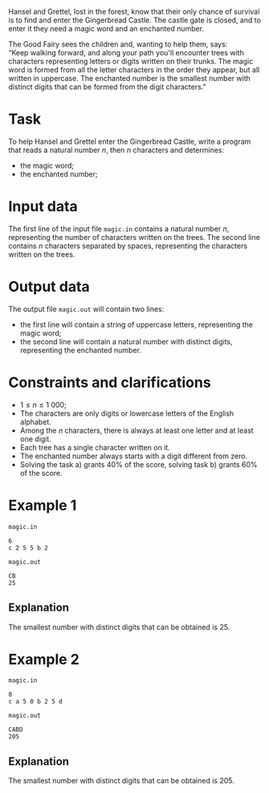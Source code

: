 Hansel and Grettel, lost in the forest, know that their only chance of survival is to find and enter the Gingerbread Castle. The castle gate is closed, and to enter it they need a magic word and an enchanted number.

The Good Fairy sees the children and, wanting to help them, says:  
“Keep walking forward, and along your path you'll encounter trees with characters representing letters or digits written on their trunks. The magic word is formed from all the letter characters in the order they appear, but all written in uppercase. The enchanted number is the smallest number with distinct digits that can be formed from the digit characters.”

# Task

To help Hansel and Grettel enter the Gingerbread Castle, write a program that reads a natural number $n$, then $n$ characters and determines:

* the magic word;
* the enchanted number;

# Input data

The first line of the input file `magic.in` contains a natural number $n$, representing the number of characters written on the trees. The second line contains $n$ characters separated by spaces, representing the characters written on the trees.

# Output data

The output file `magic.out` will contain two lines:

* the first line will contain a string of uppercase letters, representing the magic word;
* the second line will contain a natural number with distinct digits, representing the enchanted number.

# Constraints and clarifications

* $1 \leq n \leq 1 \ 000$;
* The characters are only digits or lowercase letters of the English alphabet.
* Among the $n$ characters, there is always at least one letter and at least one digit.
* Each tree has a single character written on it.
* The enchanted number always starts with a digit different from zero.
* Solving the task a) grants 40% of the score, solving task b) grants 60% of the score.

# Example 1

`magic.in`
```
6
c 2 5 5 b 2
```

`magic.out`
```
CB
25
```

## Explanation

The smallest number with distinct digits that can be obtained is $25$.

# Example 2

`magic.in`
```
8
c a 5 0 b 2 5 d
```

`magic.out`
```
CABD
205
```

## Explanation

The smallest number with distinct digits that can be obtained is $205$.
